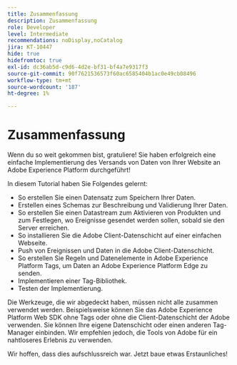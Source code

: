 ```yaml
---
title: Zusammenfassung
description: Zusammenfassung
role: Developer
level: Intermediate
recommendations: noDisplay,noCatalog
jira: KT-10447
hide: true
hidefromtoc: true
exl-id: dc36ab5d-c9d6-4d2e-bf31-bf4a7e9317f3
source-git-commit: 90f7621536573f60ac6585404b1ac0e49cb08496
workflow-type: tm+mt
source-wordcount: '187'
ht-degree: 1%

---
```


# Zusammenfassung 

Wenn du so weit gekommen bist, gratuliere! Sie haben erfolgreich eine einfache Implementierung des Versands von Daten von Ihrer Website an Adobe Experience Platform durchgeführt!

In diesem Tutorial haben Sie Folgendes gelernt:

* So erstellen Sie einen Datensatz zum Speichern Ihrer Daten.
* Erstellen eines Schemas zur Beschreibung und Validierung Ihrer Daten.
* So erstellen Sie einen Datastream zum Aktivieren von Produkten und zum Festlegen, wo Ereignisse gesendet werden sollen, sobald sie den Server erreichen.
* So installieren Sie die Adobe Client-Datenschicht auf einer einfachen Webseite.
* Push von Ereignissen und Daten in die Adobe Client-Datenschicht.
* So erstellen Sie Regeln und Datenelemente in Adobe Experience Platform Tags, um Daten an Adobe Experience Platform Edge zu senden.
* Implementieren einer Tag-Bibliothek.
* Testen der Implementierung.

Die Werkzeuge, die wir abgedeckt haben, müssen nicht alle zusammen verwendet werden. Beispielsweise können Sie das Adobe Experience Platform Web SDK ohne Tags oder ohne die Client-Datenschicht der Adobe verwenden. Sie können Ihre eigene Datenschicht oder einen anderen Tag-Manager einbinden. Wir empfehlen jedoch, die Tools von Adobe für ein nahtloseres Erlebnis zu verwenden.

Wir hoffen, dass dies aufschlussreich war. Jetzt baue etwas Erstaunliches!
